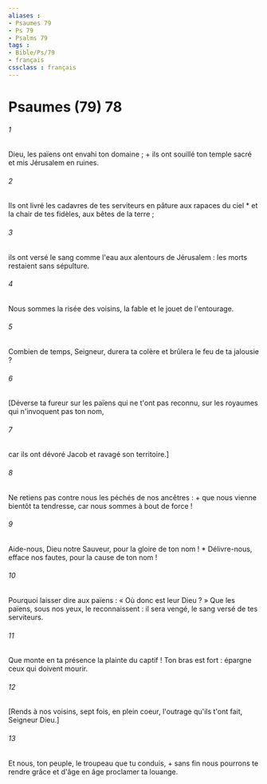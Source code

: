 ```yaml
---
aliases : 
- Psaumes 79
- Ps 79
- Psalms 79
tags : 
- Bible/Ps/79
- français
cssclass : français
---
```


# Psaumes (79) 78

###### 1
Dieu, les païens ont envahi ton domaine ; + ils ont souillé ton temple sacré et mis Jérusalem en ruines.
###### 2
Ils ont livré les cadavres de tes serviteurs en pâture aux rapaces du ciel * et la chair de tes fidèles, aux bêtes de la terre ;
###### 3
ils ont versé le sang comme l'eau aux alentours de Jérusalem : les morts restaient sans sépulture.
###### 4
Nous sommes la risée des voisins, la fable et le jouet de l'entourage.
###### 5
Combien de temps, Seigneur, durera ta colère et brûlera le feu de ta jalousie ?
###### 6
[Déverse ta fureur sur les païens qui ne t'ont pas reconnu, sur les royaumes qui n'invoquent pas ton nom,
###### 7
car ils ont dévoré Jacob et ravagé son territoire.]
###### 8
Ne retiens pas contre nous les péchés de nos ancêtres : + que nous vienne bientôt ta tendresse, car nous sommes à bout de force !
###### 9
Aide-nous, Dieu notre Sauveur, pour la gloire de ton nom ! * Délivre-nous, efface nos fautes, pour la cause de ton nom !
###### 10
Pourquoi laisser dire aux païens : « Où donc est leur Dieu ? » Que les païens, sous nos yeux, le reconnaissent : il sera vengé, le sang versé de tes serviteurs.
###### 11
Que monte en ta présence la plainte du captif ! Ton bras est fort : épargne ceux qui doivent mourir.
###### 12
[Rends à nos voisins, sept fois, en plein coeur, l'outrage qu'ils t'ont fait, Seigneur Dieu.]
###### 13
Et nous, ton peuple, le troupeau que tu conduis, + sans fin nous pourrons te rendre grâce et d'âge en âge proclamer ta louange.
